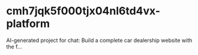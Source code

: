 # cmh7jqk5f000tjx04nl6td4vx-platform
AI-generated project for chat: Build a complete car dealership website with the f...
